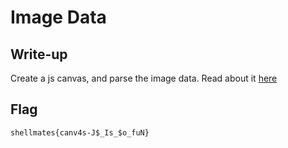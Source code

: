 # Image Data

## Write-up

Create a js canvas, and parse the image data.
Read about it [here](https://developer.mozilla.org/en-US/docs/Web/API/Canvas_API/Tutorial)

## Flag

`shellmates{canv4s-J$_Is_$o_fuN}`
